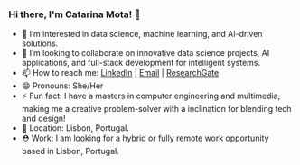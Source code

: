 ### Hi there, I'm Catarina Mota! 👋

- 👀 I’m interested in data science, machine learning, and AI-driven solutions.
- 💞️ I’m looking to collaborate on innovative data science projects, AI applications, and full-stack development for intelligent systems.
- 📫 How to reach me: [LinkedIn](www.linkedin.com/in/catarina-mota-4950a6112) | [Email](catarina.mota.fac@gmail.com) | [ResearchGate](researchgate.net/profile/Catarina-Mota-15)
- 😄 Pronouns: She/Her
- ⚡ Fun fact: I have a masters in computer engineering and multimedia, making me a creative problem-solver with a inclination for blending tech and design!
- 📍 Location: Lisbon, Portugal.
- ⛑ Work: I am looking for a hybrid or fully remote work opportunity based in Lisbon, Portugal.
